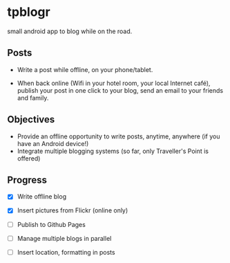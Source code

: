 tpblogr
=======

small android app to blog while on the road.

## Posts

- Write a post while offline, on your phone/tablet.

- When back online (Wifi in your hotel room, your local Internet café), publish your post in one click to your blog, send an email to your friends and family.


## Objectives

- Provide an offline opportunity to write posts, anytime, anywhere (if you have an Android device!)
- Integrate multiple blogging systems (so far, only Traveller's Point is offered)

## Progress

- [x] Write offline blog
- [x] Insert pictures from Flickr (online only)
- [ ] Publish to Github Pages
- [ ] Manage multiple blogs in parallel
- [ ] Insert location, formatting in posts

